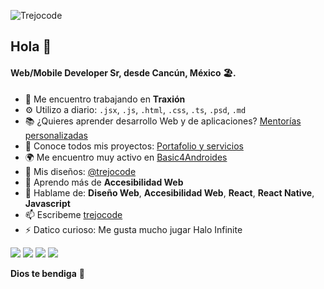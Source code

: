 ![Trejocode](https://res.cloudinary.com/trejocode/image/upload/v1586298449/Trejocode/logo_t0otlj.png)

## Hola 👋

#### Web/Mobile Developer Sr, desde Cancún, México 🏖️.

- 🏢 Me encuentro trabajando en **Traxión**
- ⚙️ Utilizo a diario: `.jsx`, `.js`, `.html`, `.css`, `.ts`, `.psd`, `.md`
- 📚 ¿Quieres aprender desarrollo Web y de aplicaciones? [Mentorías personalizadas](https://www.superprof.mx/programacion-desarrollo-web-aplicaciones-html-css-javascript-react-react-native-node-frontend-backend-desde.html)
- 📄 Conoce todos mis proyectos: [Portafolio y servicios](https://trejocode.com/)
- 🌍 Me encuentro muy activo en [Basic4Androides](https://facebook.com/groups/basic4androides)
- 💅 Mis diseños: [@trejocode](https://www.instagram.com/trejocode)
- 🌱 Aprendo más de **Accesibilidad Web**
- 💬 Hablame de: **Diseño Web**, **Accesibilidad Web**, **React**, **React Native**, **Javascript**
- 📫 Escribeme [trejocode](https://www.messenger.com/t/664372843657624)
- ⚡️ Datico curioso: Me gusta mucho jugar Halo Infinite

[<img src="https://img.shields.io/badge/linkedin-%230077B5.svg?&style=for-the-badge&logo=linkedin&logoColor=white" />](https://www.linkedin.com/in/trejocode/) [<img src = "https://img.shields.io/badge/instagram-%23E4405F.svg?&style=for-the-badge&logo=instagram&logoColor=white">](https://www.instagram.com/trejocode/) [<img src = "https://img.shields.io/badge/facebook-%231877F2.svg?&style=for-the-badge&logo=facebook&logoColor=white">](https://www.facebook.com/trejocode) [<img src ="https://img.shields.io/badge/portfolio-web-%23.svg?&style=for-the-badge&logo=&logoColor=white%22">](https://www.trejocode.com)

**Dios te bendiga** 🙏
